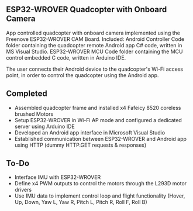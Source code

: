 ESP32-WROVER Quadcopter with Onboard Camera
-------------------------------------------

App controlled quadcopter with onboard camera implemented using the Freenove ESP32-WROVER CAM Board.
Included:
Android Controller Code folder containing the quadcopter remote Android app C# code, written in MS Visual Studio.
ESP32-WROVER MCU Code folder containing the MCU control embedded C code, written in Arduino IDE.

The user connects their Android device to the quadcopter's Wi-Fi access point, in order to control the quadcopter using the Android app.

Completed
---------
- Assembled quadcopter frame and installed x4 Fafeicy 8520 coreless brushed Motors
- Setup ESP32-WROVER in Wi-Fi AP mode and configured a dedicated server using Arduino IDE
- Developed an Android app interface in Microsoft Visual Studio
- Established communication between ESP32-WROVER and Android app using HTTP (dummy HTTP.GET requests & responses)

To-Do
-----
- Interface IMU with ESP32-WROVER
- Define x4 PWM outputs to control the motors through the L293D motor drivers
- Use IMU data to implement control loop and flight functionality (Hover, Up, Down, Yaw L, Yaw R, Pitch L, Pitch R, Roll F, Roll B)

  
